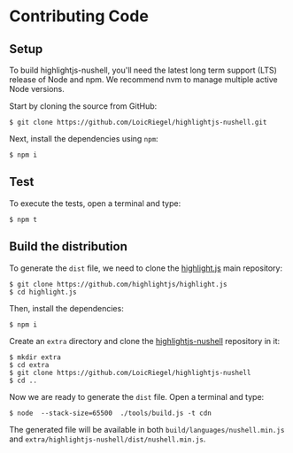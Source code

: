 # Contributing Code

## Setup

To build highlightjs-nushell, you'll need the latest long term support (LTS) release of Node and npm.
We recommend nvm to manage multiple active Node versions.

Start by cloning the source from GitHub:

    $ git clone https://github.com/LoicRiegel/highlightjs-nushell.git

Next, install the dependencies using `npm`:

    $ npm i

## Test

To execute the tests, open a terminal and type:

    $ npm t

## Build the distribution

To generate the `dist` file, we need to clone the [highlight.js](https://github.com/highlightjs/highlight.js) main repository:

    $ git clone https://github.com/highlightjs/highlight.js
    $ cd highlight.js

Then, install the dependencies:

    $ npm i

Create an `extra` directory and clone the [highlightjs-nushell](https://github.com/LoicRiegel/highlightjs-nushell) repository in it:

    $ mkdir extra
    $ cd extra
    $ git clone https://github.com/LoicRiegel/highlightjs-nushell
    $ cd ..

Now we are ready to generate the `dist` file.
Open a terminal and type:

    $ node  --stack-size=65500  ./tools/build.js -t cdn

The generated file will be available in both `build/languages/nushell.min.js` and `extra/highlightjs-nushell/dist/nushell.min.js`.
